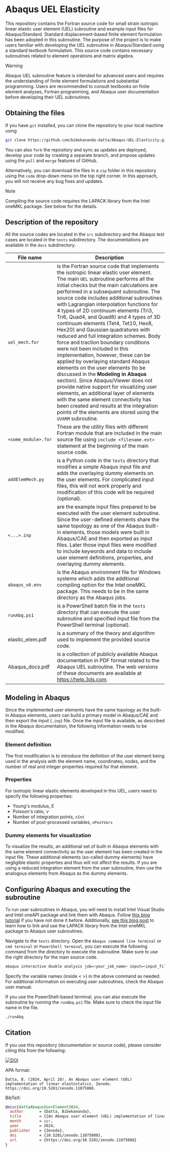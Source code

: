 # Abaqus UEL Elasticity
 
 
This repository contains the Fortran source code for small strain isotropic linear elastic user element (UEL) subroutine and example input files for Abaqus/Standard. Standard displacement-based finite element formulation has been adopted in this subroutine. The purpose of the project is to make users familiar with developing the UEL subroutine in Abaqus/Standard using a standard textbook formulation. This source code contains necessary subroutines related to element operations and matrix algebra.


> [!WARNING]
> Abaqus UEL subroutine feature is intended for advanced users and requires the understanding of finite element formulations and substantial programming. Users are recommended to consult textbooks on finite element analyses, Fortran programming, and Abaqus user documentation before developing their UEL subroutines. 



## Obtaining the files

If you have `git` installed, you can clone the repository to your local machine using
```bash
git clone https://github.com/bibekananda-datta/Abaqus-UEL-Elasticity.git
```

You can also `fork` the repository and sync as updates are deployed, develop your code by creating a separate branch, and propose updates using the `pull` and `merge` features of GitHub.

Alternatively, you can download the files in a `zip` folder in this repository using the `code` drop-down menu on the top right corner. In this approach, you will not receive any bug fixes and updates.

> [!NOTE]
> Compiling the source code requires the LAPACK library from the Intel oneMKL package. See below for the details.


## Description of the repository

All the source codes are located in the `src` subdirectory and the Abaqus test cases are located in the `tests` subdirectory. The documentations are available in the `docs` subdirectory.

|   File name  |  Description  |
| ----------   | ------------- |
| `uel_mech.for` | is the Fortran source code that implements the isotropic linear elastic user element. The main `UEL` subroutine performs all the initial checks but the main calculations are performed in a subsequent subroutine. The source code includes additional subroutines with Lagrangian interpolation functions for 4 types of 2D continuum elements (Tri3, Tri6, Quad4, and Quad8) and 4 types of 3D continuum elements (Tet4, Tet10, Hex8, Hex20) and Gaussian quadratures with reduced and full integration schemes. Body force and traction boundary conditions were not been included in this implementation, however, these can be applied by overlaying standard Abaqus elements on the user elements (to be discussed in the **Modeling in Abaqus** section). Since Abaqus/Viewer does not provide native support for visualizing user elements, an additional layer of elements with the same element connectivity has been created and results at the integration points of the elements are stored using the `UVARM` subroutine. |
| `<some_module>.for` | These are the utility files with different Fortran module that are included in the main source file using `include <filename.ext>` statement at the beginning of the main source code. |
| `addElemMech.py` | is a Python code in the `tests` directory that modifies a simple Abaqus input file and adds the overlaying dummy elements on the user elements. For complicated input files, this will not work properly and modification of this code will be required (optional). |
| `<...>.inp` | are the example input files prepared to be executed with the user element subroutine. Since the user-defined elements share the same topology as one of the Abaqus built-in elements, those models were built in Abaqus/CAE and then exported as input files. Later those input files were modified to include keywords and data to include user element definitions, properties, and overlaying dummy elements. |
| `abaqus_v6.env` | is the Abaqus environment file for Windows systems which adds the additional compiling option for the Intel oneMKL package. This needs to be in the same directory as the Abaqus jobs. |
| `runAbq.ps1` | is a PowerShell batch file in the `tests` directory that can execute the user subroutine and specified input file from the PowerShell terminal (optional). |
| elastic_elem.pdf | is a summary of the theory and algorithm used to implement the provided source code. |
| Abaqus_docs.pdf | is a collection of publicly available Abaqus documentation in PDF format related to the Abaqus UEL subroutine. The web versions of these documents are available at https://help.3ds.com. |



## Modeling in Abaqus

Since the implemented user elements have the same topology as the built-in Abaqus elements, users can build a primary model in Abaqus/CAE and then export the input (`.inp`) file. Once the input file is available, as described in the Abaqus documentation, the following information needs to be modified.

### Element definition

The first modification is to introduce the definition of the user element being used in the analysis with the element name, coordinates, nodes, and the number of real and integer properties required for that element.


### Properties

For isotropic linear elastic elements developed in this UEL, users need to specify the following properties:
- Young's modulus, $E$
- Poisson's ratio, $\nu$
- Number of integration points, `nInt`
- Number of post-processed variables, `nPostVars`



### Dummy elements for visualization

To visualize the results, an additional set of built-in Abaqus elements with the same element connectivity as the user element has been created in the input file. These additional elements (so-called dummy elements) have negligible elastic properties and thus will not affect the results. If you are using a reduced integration element from the user subroutine, then use the analogous elements from Abaqus as the dummy elements.



## Configuring Abaqus and executing the subroutine

To run user subroutines in Abaqus, you will need to install Intel Visual Studio and Intel oneAPI package and link them with Abaqus. Follow [this blog tutorial](https://www.bibekanandadatta.com/blog/2021/link-intel-and-vs-abaqus-2020/) if you have not done it before. Additionally, [see this blog post](https://www.bibekanandadatta.com/blog/2024/lapack-Intel-Fortran-Abaqus/) to learn how to link and use the LAPACK library from the Intel oneMKL package to Abaqus user subroutines.

Navigate to the `tests` directory. Open the `Abaqus command line terminal` or `cmd terminal` or `PowerShell terminal`, you can execute the following command from the directory to execute the subroutine. Make sure to use the right directory for the main source code.

```bash
abaqus interactive double analysis job=<your_job_name> input=<input_file_name.inp> user=../src/uel_mech.for
```
Specify the variable names (inside < >) in the above command as needed. For additional information on executing user subroutines, check the Abaqus user manual.

If you use the PowerShell-based terminal, you can also execute the subroutine by running the `runAbq.ps1` file. Make sure to check the input file name in the file.
```bash
./runAbq
```



## Citation

If you use this repository (documentation or source code), please consider citing this from the following:

[![DOI](https://zenodo.org/badge/DOI/10.5281/zenodo.11075088.svg)](https://doi.org/10.5281/zenodo.11075088)

APA format:
```
Datta, B. (2024, April 28). An Abaqus user element (UEL) implementation of linear elastostatics. Zenodo. https://doi.org/10.5281/zenodo.11075088.
```

BibTeX:
``` bibtex
@misc{dattaAbaqusUserElement2024,
  author       = {Datta, Bibekananda},
  title        = {{An Abaqus user element (UEL) implementation of linear elastostatics}},
  month        = apr,
  year         = 2024,
  publisher    = {Zenodo},
  doi          = {10.5281/zenodo.11075088},
  url          = {https://doi.org/10.5281/zenodo.11075088}
}
```
